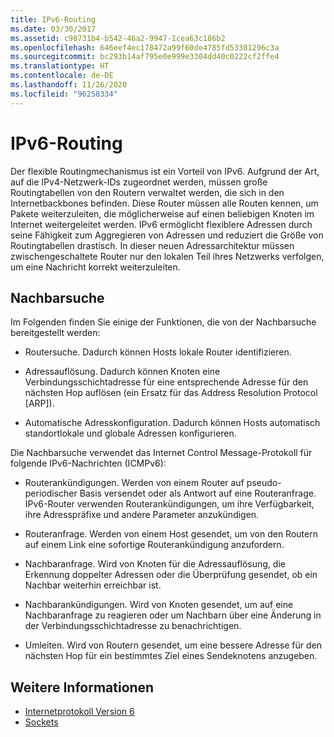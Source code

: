 ```yaml
---
title: IPv6-Routing
ms.date: 03/30/2017
ms.assetid: c98731b4-b542-46a2-9947-1cea63c186b2
ms.openlocfilehash: 646eef4ec178472a99f60de4785fd53381296c3a
ms.sourcegitcommit: bc293b14af795e0e999e3304dd40c0222cf2ffe4
ms.translationtype: HT
ms.contentlocale: de-DE
ms.lasthandoff: 11/26/2020
ms.locfileid: "96258334"
---
```

# <a name="ipv6-routing"></a>IPv6-Routing

Der flexible Routingmechanismus ist ein Vorteil von IPv6. Aufgrund der Art, auf die IPv4-Netzwerk-IDs zugeordnet werden, müssen große Routingtabellen von den Routern verwaltet werden, die sich in den Internetbackbones befinden. Diese Router müssen alle Routen kennen, um Pakete weiterzuleiten, die möglicherweise auf einen beliebigen Knoten im Internet weitergeleitet werden. IPv6 ermöglicht flexiblere Adressen durch seine Fähigkeit zum Aggregieren von Adressen und reduziert die Größe von Routingtabellen drastisch. In dieser neuen Adressarchitektur müssen zwischengeschaltete Router nur den lokalen Teil ihres Netzwerks verfolgen, um eine Nachricht korrekt weiterzuleiten.  
  
## <a name="neighbor-discovery"></a>Nachbarsuche  

 Im Folgenden finden Sie einige der Funktionen, die von der Nachbarsuche bereitgestellt werden:  
  
- Routersuche. Dadurch können Hosts lokale Router identifizieren.  
  
- Adressauflösung. Dadurch können Knoten eine Verbindungsschichtadresse für eine entsprechende Adresse für den nächsten Hop auflösen (ein Ersatz für das Address Resolution Protocol [ARP]).  
  
- Automatische Adresskonfiguration. Dadurch können Hosts automatisch standortlokale und globale Adressen konfigurieren.  
  
 Die Nachbarsuche verwendet das Internet Control Message-Protokoll für folgende IPv6-Nachrichten (ICMPv6):  
  
- Routerankündigungen. Werden von einem Router auf pseudo-periodischer Basis versendet oder als Antwort auf eine Routeranfrage. IPv6-Router verwenden Routerankündigungen, um ihre Verfügbarkeit, ihre Adresspräfixe und andere Parameter anzukündigen.  
  
- Routeranfrage. Werden von einem Host gesendet, um von den Routern auf einem Link eine sofortige Routerankündigung anzufordern.  
  
- Nachbaranfrage. Wird von Knoten für die Adressauflösung, die Erkennung doppelter Adressen oder die Überprüfung gesendet, ob ein Nachbar weiterhin erreichbar ist.  
  
- Nachbarankündigungen. Wird von Knoten gesendet, um auf eine Nachbaranfrage zu reagieren oder um Nachbarn über eine Änderung in der Verbindungsschichtadresse zu benachrichtigen.  
  
- Umleiten. Wird von Routern gesendet, um eine bessere Adresse für den nächsten Hop für ein bestimmtes Ziel eines Sendeknotens anzugeben.  
  
## <a name="see-also"></a>Weitere Informationen

- [Internetprotokoll Version 6](internet-protocol-version-6.md)
- [Sockets](sockets.md)

